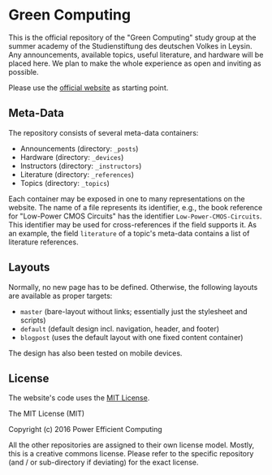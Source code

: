 # Green Computing

This is the official repository of the "Green Computing" study group at the summer academy of the Studienstiftung des deutschen Volkes in Leysin. Any announcements, available topics, useful literature, and hardware will be placed here. We plan to make the whole experience as open and inviting as possible.

Please use the [official website](https://greeniot.github.io) as starting point.

## Meta-Data

The repository consists of several meta-data containers:

* Announcements (directory: `_posts`)
* Hardware (directory: `_devices`)
* Instructors (directory: `_instructors`)
* Literature (directory: `_references`)
* Topics (directory: `_topics`)

Each container may be exposed in one to many representations on the website. The name of a file represents its identifier, e.g., the book reference for "Low-Power CMOS Circuits" has the identifier `Low-Power-CMOS-Circuits`. This identifier may be used for cross-references if the field supports it. As an example, the field `literature` of a topic's meta-data contains a list of literature references.

## Layouts

Normally, no new page has to be defined. Otherwise, the following layouts are available as proper targets:

* `master` (bare-layout without links; essentially just the stylesheet and scripts)
* `default` (default design incl. navigation, header, and footer)
* `blogpost` (uses the default layout with one fixed content container)

The design has also been tested on mobile devices.

## License

The website's code uses the [MIT License](LICENSE).

The MIT License (MIT)

Copyright (c) 2016 Power Efficient Computing

All the other repositories are assigned to their own license model. Mostly, this is a creative commons license. Please refer to the specific repository (and / or sub-directory if deviating) for the exact license.